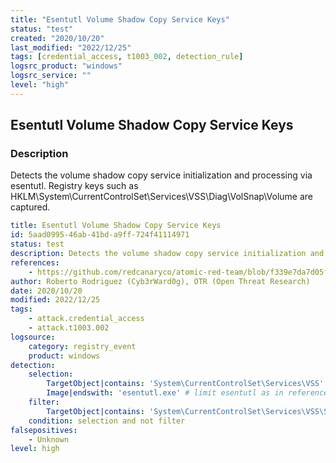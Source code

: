 ```yaml
---
title: "Esentutl Volume Shadow Copy Service Keys"
status: "test"
created: "2020/10/20"
last_modified: "2022/12/25"
tags: [credential_access, t1003_002, detection_rule]
logsrc_product: "windows"
logsrc_service: ""
level: "high"
---
```


## Esentutl Volume Shadow Copy Service Keys

### Description

Detects the volume shadow copy service initialization and processing via esentutl. Registry keys such as HKLM\\System\\CurrentControlSet\\Services\\VSS\\Diag\\VolSnap\\Volume are captured.

```yml
title: Esentutl Volume Shadow Copy Service Keys
id: 5aad0995-46ab-41bd-a9ff-724f41114971
status: test
description: Detects the volume shadow copy service initialization and processing via esentutl. Registry keys such as HKLM\\System\\CurrentControlSet\\Services\\VSS\\Diag\\VolSnap\\Volume are captured.
references:
    - https://github.com/redcanaryco/atomic-red-team/blob/f339e7da7d05f6057fdfcdd3742bfcf365fee2a9/atomics/T1003.002/T1003.002.md#atomic-test-3---esentutlexe-sam-copy
author: Roberto Rodriguez (Cyb3rWard0g), OTR (Open Threat Research)
date: 2020/10/20
modified: 2022/12/25
tags:
    - attack.credential_access
    - attack.t1003.002
logsource:
    category: registry_event
    product: windows
detection:
    selection:
        TargetObject|contains: 'System\CurrentControlSet\Services\VSS'
        Image|endswith: 'esentutl.exe' # limit esentutl as in references, too many FP to filter
    filter:
        TargetObject|contains: 'System\CurrentControlSet\Services\VSS\Start'
    condition: selection and not filter
falsepositives:
    - Unknown
level: high

```
